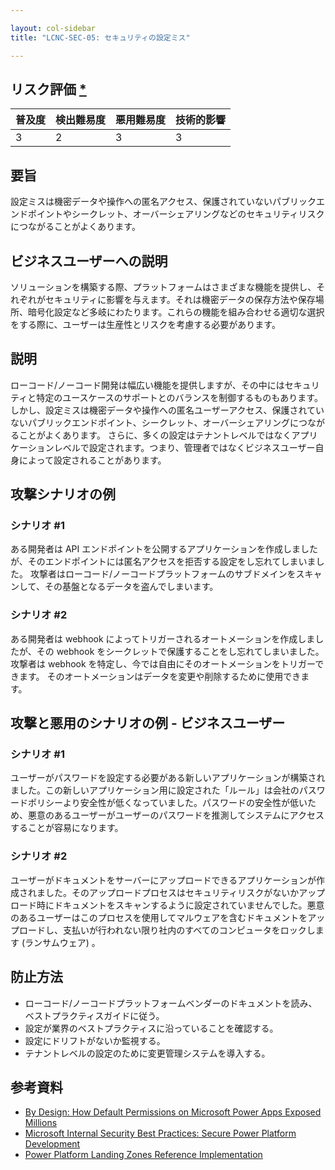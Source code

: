 ```yaml
---

layout: col-sidebar
title: "LCNC-SEC-05: セキュリティの設定ミス"

---
```


## リスク評価 [*](https://owasp.org/www-project-top-ten/2017/Note_About_Risks)

| 普及度 | 検出難易度 | 悪用難易度 | 技術的影響 |
| --- | --- | --- | --- |
| 3 | 2 | 3 | 3 |

## 要旨

設定ミスは機密データや操作への匿名アクセス、保護されていないパブリックエンドポイントやシークレット、オーバーシェアリングなどのセキュリティリスクにつながることがよくあります。

## ビジネスユーザーへの説明

ソリューションを構築する際、プラットフォームはさまざまな機能を提供し、それぞれがセキュリティに影響を与えます。それは機密データの保存方法や保存場所、暗号化設定など多岐にわたります。これらの機能を組み合わせる適切な選択をする際に、ユーザーは生産性とリスクを考慮する必要があります。

## 説明

ローコード/ノーコード開発は幅広い機能を提供しますが、その中にはセキュリティと特定のユースケースのサポートとのバランスを制御するものもあります。
しかし、設定ミスは機密データや操作への匿名ユーザーアクセス、保護されていないパブリックエンドポイント、シークレット、オーバーシェアリングにつながることがよくあります。
さらに、多くの設定はテナントレベルではなくアプリケーションレベルで設定されます。つまり、管理者ではなくビジネスユーザー自身によって設定されることがあります。

## 攻撃シナリオの例

### シナリオ #1

ある開発者は API エンドポイントを公開するアプリケーションを作成しましたが、そのエンドポイントには匿名アクセスを拒否する設定をし忘れてしまいました。
攻撃者はローコード/ノーコードプラットフォームのサブドメインをスキャンして、その基盤となるデータを盗んでしまいます。

### シナリオ #2

ある開発者は webhook によってトリガーされるオートメーションを作成しましたが、その webhook をシークレットで保護することをし忘れてしまいました。
攻撃者は webhook を特定し、今では自由にそのオートメーションをトリガーできます。
そのオートメーションはデータを変更や削除するために使用できます。

## 攻撃と悪用のシナリオの例 - ビジネスユーザー

### シナリオ #1

ユーザーがパスワードを設定する必要がある新しいアプリケーションが構築されました。この新しいアプリケーション用に設定された「ルール」は会社のパスワードポリシーより安全性が低くなっていました。パスワードの安全性が低いため、悪意のあるユーザーがユーザーのパスワードを推測してシステムにアクセスすることが容易になります。

### シナリオ #2

ユーザーがドキュメントをサーバーにアップロードできるアプリケーションが作成されました。そのアップロードプロセスはセキュリティリスクがないかアップロード時にドキュメントをスキャンするように設定されていませんでした。悪意のあるユーザーはこのプロセスを使用してマルウェアを含むドキュメントをアップロードし、支払いが行われない限り社内のすべてのコンピュータをロックします (ランサムウェア) 。

## 防止方法

- ローコード/ノーコードプラットフォームベンダーのドキュメントを読み、ベストプラクティスガイドに従う。
- 設定が業界のベストプラクティスに沿っていることを確認する。
- 設定にドリフトがないか監視する。
- テナントレベルの設定のために変更管理システムを導入する。

## 参考資料

- [By Design: How Default Permissions on Microsoft Power Apps Exposed Millions](https://www.upguard.com/breaches/power-apps)
- [Microsoft Internal Security Best Practices: Secure Power Platform Development](https://www.youtube.com/watch?v=h9FrOEfc81s)
- [Power Platform Landing Zones Reference Implementation](https://github.com/microsoft/industry/blob/main/foundations/powerPlatform/referenceImplementation/readme.md#power-platform-landing-zones-reference-implementation)

